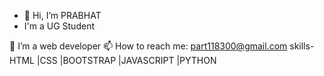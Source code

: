 - 👋 Hi, I’m PRABHAT
-  I'm a UG Student 
 
🔭 I’m a web developer
📫 How to reach me:  part118300@gmail.com
skills-HTML
       |CSS
       |BOOTSTRAP
       |JAVASCRIPT
       |PYTHON
 
